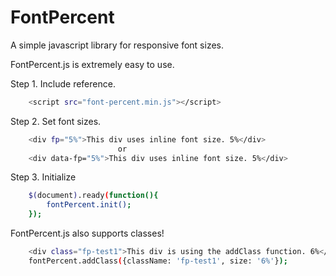# FontPercent
A simple javascript library for responsive font sizes.
 
FontPercent.js is extremely easy to use.

Step 1. Include reference.
```sh
	<script src="font-percent.min.js"></script>
```

Step 2. Set font sizes.
```sh
	<div fp="5%">This div uses inline font size. 5%</div>
						or
	<div data-fp="5%">This div uses inline font size. 5%</div>
```
	
Step 3. Initialize
```sh
	$(document).ready(function(){ 
		fontPercent.init(); 
	});
```

FontPercent.js also supports classes!
```sh
	<div class="fp-test1">This div is using the addClass function. 6%</div>
	fontPercent.addClass({className: 'fp-test1', size: '6%'});
```